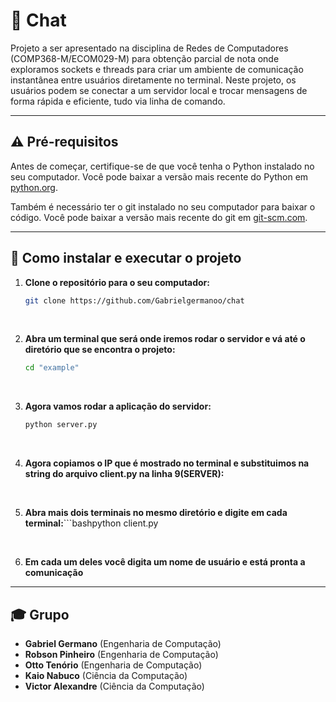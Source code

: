 # :speech_balloon: Chat
Projeto a ser apresentado na disciplina de Redes de Computadores (COMP368-M/ECOM029-M) para obtenção parcial de nota onde exploramos sockets e threads para criar um ambiente de comunicação instantânea entre usuários diretamente no terminal.
Neste projeto, os usuários podem se conectar a um servidor local e trocar mensagens de forma rápida e eficiente, tudo via linha de comando.
***
## :warning: Pré-requisitos
Antes de começar, certifique-se de que você tenha o Python instalado no seu computador. Você pode baixar a versão mais recente do Python em [python.org](https://www.python.org/).

Também é necessário ter o git instalado no seu computador para baixar o código. Você pode baixar a versão mais recente do git em [git-scm.com](https://git-scm.com/).

***

## :floppy_disk: Como instalar e executar o projeto

1. **Clone o repositório para o seu computador:**
   ```bash
   git clone https://github.com/Gabrielgermanoo/chat

<br>

2. **Abra um terminal que será onde iremos rodar o servidor e vá até o diretório que se encontra o projeto:**
    ```bash
    cd "example"

<br>

3. **Agora vamos rodar a aplicação do servidor:**
    ```bash
    python server.py

<br>

4. **Agora copiamos o IP que é mostrado no terminal e substituimos na string do arquivo client.py na linha 9(SERVER):**

<br>

5. **Abra mais dois terminais no mesmo diretório e digite em cada terminal:**```bashpython client.py

<br>

6. **Em cada um deles você digita um nome de usuário e está pronta a comunicação**
***
## :mortar_board: Grupo
- **Gabriel Germano** (Engenharia de Computação)
- **Robson Pinheiro** (Engenharia de Computação)
- **Otto Tenório** (Engenharia de Computação)
- **Kaio Nabuco** (Ciência da Computação)
- **Victor Alexandre** (Ciência da Computação)